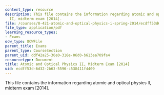 ```yaml
---
content_type: resource
description: This file contains the information regarding atomic and optical physics
  II, midterm exam [2014].
file: /courses/8-421-atomic-and-optical-physics-i-spring-2014/ecdff53d6d322b635596c538411f4409_MIT8_421S14_midterm2014.pdf
file_type: application/pdf
learning_resource_types:
- Exams
ocw_type: OCWFile
parent_title: Exams
parent_type: CourseSection
parent_uid: ddf42a25-30e0-318e-06d0-b613ea709fa4
resourcetype: Document
title: Atomic and Optical Physics II, Midterm Exam [2014]
uid: ecdff53d-6d32-2b63-5596-c538411f4409
---
```

This file contains the information regarding atomic and optical physics II, midterm exam [2014].

